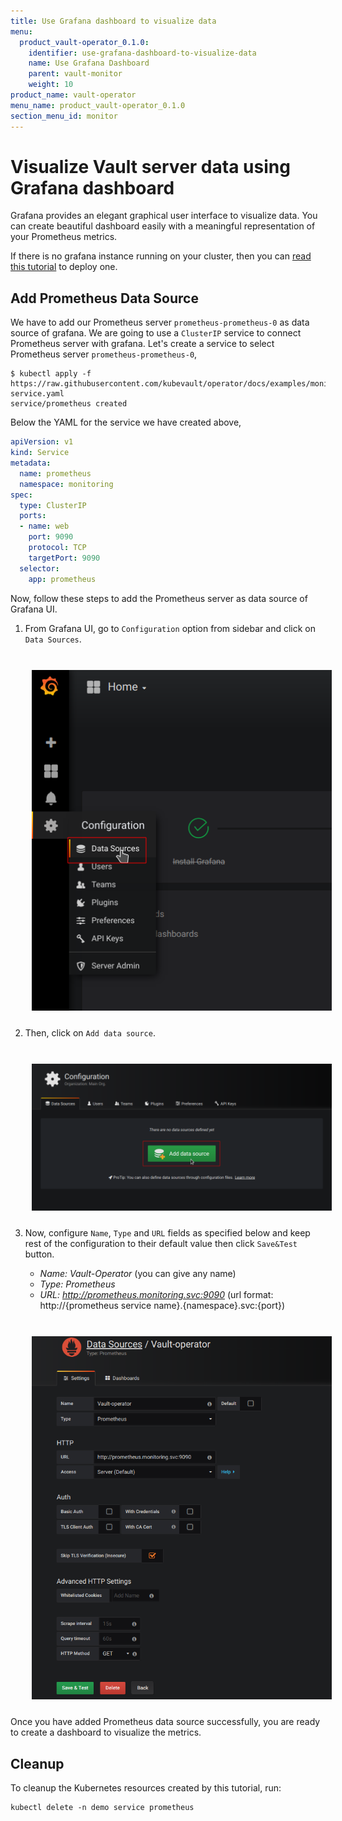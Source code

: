 ```yaml
---
title: Use Grafana dashboard to visualize data
menu:
  product_vault-operator_0.1.0:
    identifier: use-grafana-dashboard-to-visualize-data
    name: Use Grafana Dashboard
    parent: vault-monitor
    weight: 10
product_name: vault-operator
menu_name: product_vault-operator_0.1.0
section_menu_id: monitor
---
```


# Visualize Vault server data using Grafana dashboard

Grafana provides an elegant graphical user interface to visualize data. You can create beautiful dashboard easily with a meaningful representation of your Prometheus metrics.

If there is no grafana instance running on your cluster, then you can [read this tutorial](https://github.com/appscode/third-party-tools/blob/master/monitoring/grafana/README.md) to deploy one.


## Add Prometheus Data Source

We have to add our Prometheus server `prometheus-prometheus-0` as data source of grafana. We are going to use a `ClusterIP` service to connect Prometheus server with grafana. Let's create a service to select Prometheus server `prometheus-prometheus-0`,

```console
$ kubectl apply -f https://raw.githubusercontent.com/kubevault/operator/docs/examples/monitoring/coreos/prometheus-service.yaml
service/prometheus created
```

Below the YAML for the service we have created above,

```yaml
apiVersion: v1
kind: Service
metadata:
  name: prometheus
  namespace: monitoring
spec:
  type: ClusterIP
  ports:
  - name: web
    port: 9090
    protocol: TCP
    targetPort: 9090
  selector:
    app: prometheus
```

Now, follow these steps to add the Prometheus server as data source of Grafana UI.

1. From Grafana UI, go to `Configuration` option from sidebar and click on `Data Sources`.

    <p align="center">
      <img alt="Grafana: Data Sources"  src="/docs/images/monitoring/grafana-data-source-1.jpg" style="padding: 10px;">
    </p>

2. Then, click on `Add data source`.

    <p align="center">
      <img alt="Grafana: Add data source"  src="/docs/images/monitoring/grafana-data-source-2.png" style="padding: 10px;">
    </p>

3. Now, configure `Name`, `Type` and `URL` fields as specified below and keep rest of the configuration to their default value then click `Save&Test` button.
    - *Name: Vault-Operator* (you can give any name)
    - *Type: Prometheus*
    - *URL: http://prometheus.monitoring.svc:9090*
      (url format: http://{prometheus service name}.{namespace}.svc:{port})

    <p align="center">
      <img alt="Grafana: Configure data source"  src="/docs/images/monitoring/grafana-data-source-3.png" style="padding: 10px;">
    </p>

Once you have added Prometheus data source successfully, you are ready to create a dashboard to visualize the metrics.


## Cleanup
To cleanup the Kubernetes resources created by this tutorial, run:

```console
kubectl delete -n demo service prometheus
```